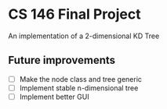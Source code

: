 # CS 146 Final Project
An implementation of a 2-dimensional KD Tree

## Future improvements
- [ ] Make the node class and tree generic
- [ ] Implement stable n-dimensional tree
- [ ] Implement better GUI
